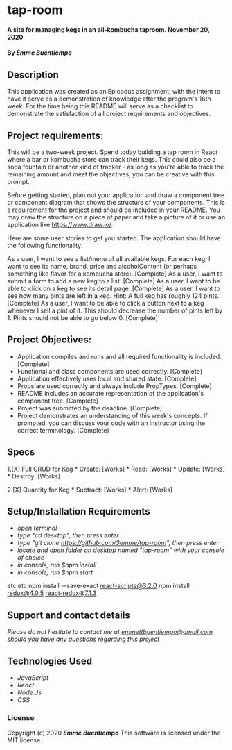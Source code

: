 # __tap-room__

#### __A site for managing kegs in an all-kombucha taproom. November 20, 2020__

#### By _**Emme Buentiempo**_

## Description

This application was created as an Epicodus assignment, with the intent to have it serve as a demonstration of knowledge after the program's 16th week. For the time being this README will serve as a checklist to demonstrate the satisfaction of all project requirements and objectives. 

## Project requirements:

This will be a two-week project. Spend today building a tap room in React where a bar or kombucha store can track their kegs. This could also be a soda fountain or another kind of tracker - as long as you're able to track the remaining amount and meet the objectives, you can be creative with this prompt.

Before getting started, plan out your application and draw a component tree or component diagram that shows the structure of your components. This is a requirement for the project and should be included in your README. You may draw the structure on a piece of paper and take a picture of it or use an application like https://www.draw.io/.

Here are some user stories to get you started. The application should have the following functionality:

As a user, I want to see a list/menu of all available kegs. For each keg, I want to see its name, brand, price and alcoholContent (or perhaps something like flavor for a kombucha store). [Complete]
As a user, I want to submit a form to add a new keg to a list. [Complete]
As a user, I want to be able to click on a keg to see its detail page. [Complete]
As a user, I want to see how many pints are left in a keg. Hint: A full keg has roughly 124 pints. [Complete]
As a user, I want to be able to click a button next to a keg whenever I sell a pint of it. This should decrease the number of pints left by 1. Pints should not be able to go below 0. [Complete]

## Project Objectives:

  * Application compiles and runs and all required functionality is included. [Complete]
  * Functional and class components are used correctly. [Complete]
  * Application effectively uses local and shared state. [Complete]
  * Props are used correctly and always include PropTypes. [Complete]
  * README includes an accurate representation of the application's component tree. [Complete]
  * Project was submitted by the deadline. [Complete]
  * Project demonstrates an understanding of this week's concepts. If prompted, you can discuss your code with an instructor using the correct terminology. [Complete]

## Specs

  1.[X] Full CRUD for Keg 
    * Create: [Works]
    * Read: [Works]
    * Update: [Works]
    * Destroy: [Works]

  2.[X] Quantity for Keg
    * Subtract: [Works]
    * Alert: [Works]

## Setup/Installation Requirements

* _open terminal_
* _type "cd desktop", then press enter_
* _type "git clone https://github.com/3emme/tap-room", then press enter_
* _locate and open folder on desktop named "tap-room" with your console of choice_
* _in console, run $npm install_
* _in console, run $npm start_

etc etc
npm install --save-exact react-scripts@3.2.0
npm install redux@4.0.5 react-redux@7.1.3

## Support and contact details

_Please do not hesitate to contact me at emmettbuentiempo@gmail.com should you have any questions regarding this project_

## Technologies Used

* _JavaScript_
* _React_
* _Node.Js_
* _CSS_

### License

Copyright (c) 2020 **_Emme Buentiempo_**
This software is licensed under the MIT license.